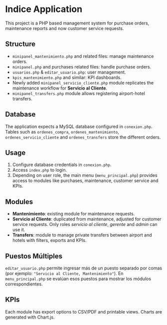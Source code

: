 # Indice Application

This project is a PHP based management system for purchase orders, maintenance reports and now customer service requests.

## Structure
- `minipanel_mantenimiento.php` and related files: manage maintenance orders.
- `minipanel.php` and purchases related files: handle purchase orders.
- `usuarios.php` & `editar_usuario.php`: user management.
- `kpis_mantenimiento.php` and similar: KPI dashboards.
- Newly added `minipanel_servicio_cliente.php` module replicates the maintenance workflow for **Servicio al Cliente**.
- `minipanel_transfers.php` module allows registering airport-hotel transfers.

## Database
The application expects a MySQL database configured in `conexion.php`. Tables such as `ordenes_compra`, `ordenes_mantenimiento`, `ordenes_servicio_cliente` and `ordenes_transfers` store the different orders.

## Usage
1. Configure database credentials in `conexion.php`.
2. Access `index.php` to login.
3. Depending on user role, the main menu (`menu_principal.php`) provides access to modules like purchases, maintenance, customer service and KPIs.

## Modules
- **Mantenimiento**: existing module for maintenance requests.
- **Servicio al Cliente**: duplicated from maintenance, adjusted for customer service requests. Only roles *servicio al cliente*, *gerente* and *admin* can use it.
- **Transfers**: module to manage private transfers between airport and hotels with filters, exports and KPIs.

## Puestos Múltiples
`editar_usuario.php` permite ingresar más de un puesto separado por comas (por ejemplo: `"Servicio al Cliente, Mantenimiento"`).
En `menu_principal.php` se evalúan esos puestos para mostrar los módulos correspondientes.

## KPIs
Each module has export options to CSV/PDF and printable views. Charts are generated with Chart.js.

